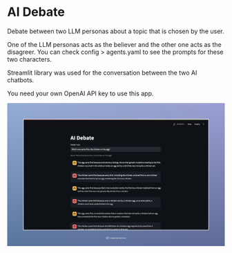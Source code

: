# AI Debate
 
Debate between two LLM personas about a topic that is chosen by the user.

One of the LLM personas acts as the believer and the other one acts as the disagreer. You can check config > agents.yaml to see the prompts for these two characters.

Streamlit library was used for the conversation between the two AI chatbots.

You need your own OpenAI API key to use this app.

![Image of the web application. The title is "AI Debate" with a caption of "About this topic". Below, there is the conversation between the two agents](app-screenshot.jpeg)
